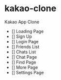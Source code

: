 # kakao-clone
 Kakao App Clone

- [] Loading Page
- [] Sign Up
- [] Login Page
- [] Friends List
- [] Chats List
- [] Chat Page
- [] Find Page
- [] More Page
- [] Settings Page